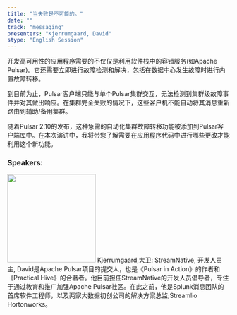 ```yaml
---
title: "当失败是不可能的。"
date: "" 
track: "messaging"
presenters: "Kjerrumgaard, David"
stype: "English Session"
---
```

开发高可用性的应用程序需要的不仅仅是利用软件栈中的容错服务(如Apache Pulsar)。它还需要立即进行故障检测和解决，包括在数据中心发生故障时进行内置故障转移。

到目前为止，Pulsar客户端只能与单个Pulsar集群交互，无法检测到集群级故障事件并对其做出响应。在集群完全失败的情况下，这些客户机不能自动将其消息重新路由到辅助/备用集群。

随着Pulsar 2.10的发布，这种急需的自动化集群故障转移功能被添加到Pulsar客户端库中。在本次演讲中，我将带您了解需要在应用程序代码中进行哪些更改才能利用这个新功能。
 ### Speakers: 
 <img src="images/speaker/1019.png" width="200" />
 Kjerrumgaard,大卫: StreamNative, 开发人员主, David是Apache Pulsar项目的提交人，也是《Pulsar in Action》的作者和《Practical Hive》的合著者。他目前担任StreamNative的开发人员倡导者，专注于通过教育和推广加强Apache Pulsar社区。在此之前，他是Splunk消息团队的首席软件工程师，以及两家大数据初创公司的解决方案总监;Streamlio Hortonworks。
 